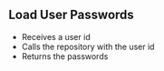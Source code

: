 ## Load User Passwords
- Receives a user id
- Calls the repository with the user id
- Returns the passwords